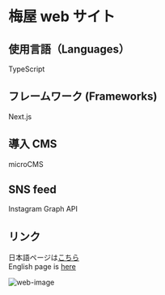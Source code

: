# 梅屋 web サイト

## 使用言語（Languages）

TypeScript

## フレームワーク (Frameworks)

Next.js

## 導入 CMS

microCMS  

## SNS feed

Instagram Graph API  

## リンク

日本語ページは[こちら](https://umeya.life/)  
English page is [here](https://umeya.life/en)


![web-image](https://github.com/taketo-eng/Umeya-website/assets/61618401/73bcdaa4-11db-4fa6-a9c8-006d149ce9d2)
